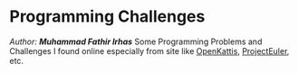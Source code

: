 # Programming Challenges
<i>Author: <b>Muhammad Fathir Irhas</b></i> 
Some Programming Problems and Challenges I found online especially from site like [OpenKattis](http://open.kattis.com), [ProjectEuler](http://projecteuler.net), etc.
